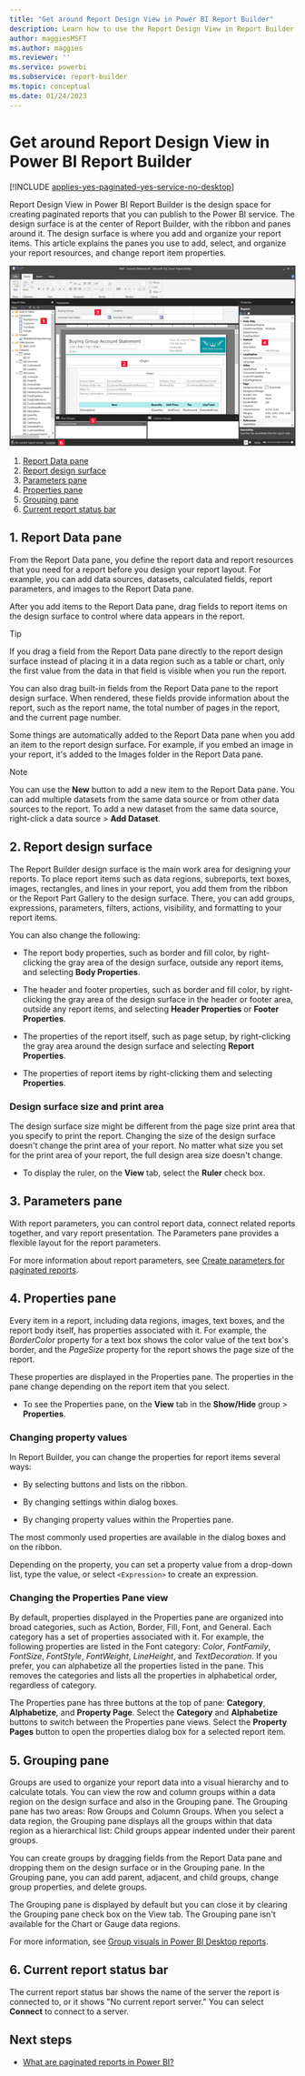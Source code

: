 ```yaml
---
title: "Get around Report Design View in Power BI Report Builder"
description: Learn how to use the Report Design View in Report Builder to create paginated reports that you can publish in the Power BI service.  
author: maggiesMSFT
ms.author: maggies
ms.reviewer: ''
ms.service: powerbi
ms.subservice: report-builder
ms.topic: conceptual
ms.date: 01/24/2023
---
```


# Get around Report Design View in Power BI Report Builder

[!INCLUDE [applies-yes-paginated-yes-service-no-desktop](../includes/applies-yes-paginated-yes-service-no-desktop.md)] 

Report Design View in Power BI Report Builder is the design space for creating paginated reports that you can publish to the Power BI service. The design surface is at the center of Report Builder, with the ribbon and panes around it. The design surface is where you add and organize your report items. This article explains the panes you use to add, select, and organize your report resources, and change report item properties.  

![Screenshot of the Report Builder Report Design View.](media/paginated-reports-report-design-view/power-bi-paginated-report-design-view.png)

1. [Report Data pane](#1-report-data-pane) 
2. [Report design surface](#2-report-design-surface)  
3. [Parameters pane](#3-parameters-pane) 
4. [Properties pane](#4-properties-pane) 
5. [Grouping pane](#5-grouping-pane) 
6. [Current report status bar](#6-current-report-status-bar)  
  
## 1. Report Data pane  
From the Report Data pane, you define the report data and report resources that you need for a report before you design your report layout. For example, you can add data sources, datasets, calculated fields, report parameters, and images to the Report Data pane.  
  
After you add items to the Report Data pane, drag fields to report items on the design surface to control where data appears in the report.  
  
> [!TIP]  
> If you drag a field from the Report Data pane directly to the report design surface instead of placing it in a data region such as a table or chart, only the first value from the data in that field is visible when you run the report.  
  
You can also drag built-in fields from the Report Data pane to the report design surface. When rendered, these fields provide information about the report, such as the report name, the total number of pages in the report, and the current page number.  
  
Some things are automatically added to the Report Data pane when you add an item to the report design surface. For example, if you embed an image in your report, it's added to the Images folder in the Report Data pane.  
  
> [!NOTE]  
> You can use the **New** button to add a new item to the Report Data pane. You can add multiple datasets from the same data source or from other data sources to the report. To add a new dataset from the same data source, right-click a data source > **Add Dataset**.  
  
## 2. Report design surface  
The Report Builder design surface is the main work area for designing your reports. To place report items such as data regions, subreports, text boxes, images, rectangles, and lines in your report, you add them from the ribbon or the Report Part Gallery to the design surface. There, you can add groups, expressions, parameters, filters, actions, visibility, and formatting to your report items.  
  
You can also change the following:  
  
- The report body properties, such as border and fill color, by right-clicking the gray area of the design surface, outside any report items, and selecting **Body Properties**.  
  
- The header and footer properties, such as border and fill color, by right-clicking the gray area of the design surface in the header or footer area, outside any report items, and selecting **Header Properties** or **Footer Properties**.  
  
- The properties of the report itself, such as page setup, by right-clicking the gray area around the design surface and selecting **Report Properties**.  
  
- The properties of report items by right-clicking them and selecting **Properties**.  
  
### Design surface size and print area  
The design surface size might be different from the page size print area that you specify to print the report. Changing the size of the design surface doesn't change the print area of your report. No matter what size you set for the print area of your report, the full design area size doesn't change.
  
- To display the ruler, on the **View** tab, select the **Ruler** check box.  
  
## 3. Parameters pane  
With report parameters, you can control report data, connect related reports together, and vary report presentation. The Parameters pane provides a flexible layout for the report parameters.  
  
For more information about report parameters, see [Create parameters for paginated reports](paginated-reports-parameters.md).
  
## 4. Properties pane
Every item in a report, including data regions, images, text boxes, and the report body itself, has properties associated with it. For example, the *BorderColor* property for a text box shows the color value of the text box's border, and the *PageSize* property for the report shows the page size of the report.  
  
These properties are displayed in the Properties pane. The properties in the pane change depending on the report item that you select.  
  
- To see the Properties pane, on the **View** tab in the **Show/Hide** group > **Properties**.  
  
### Changing property values  
In Report Builder, you can change the properties for report items several ways:  
  
- By selecting buttons and lists on the ribbon.  
  
- By changing settings within dialog boxes.  
  
- By changing property values within the Properties pane.  
  
The most commonly used properties are available in the dialog boxes and on the ribbon.  
  
Depending on the property, you can set a property value from a drop-down list, type the value, or select `<Expression>` to create an expression.  
  
### Changing the Properties Pane view  
By default, properties displayed in the Properties pane are organized into broad categories, such as Action, Border, Fill, Font, and General. Each category has a set of properties associated with it. For example, the following properties are listed in the Font category: *Color*, *FontFamily*, *FontSize*, *FontStyle*, *FontWeight*, *LineHeight*, and *TextDecoration*. If you prefer, you can alphabetize all the properties listed in the pane. This removes the categories and lists all the properties in alphabetical order, regardless of category.  
  
The Properties pane has three buttons at the top of pane: **Category**, **Alphabetize**, and **Property Page**. Select the **Category** and **Alphabetize** buttons to switch between the Properties pane views. Select the **Property Pages** button to open the properties dialog box for a selected report item.  
  
## 5. Grouping pane

Groups are used to organize your report data into a visual hierarchy and to calculate totals. You can view the row and column groups within a data region on the design surface and also in the Grouping pane. The Grouping pane has two areas: Row Groups and Column Groups. When you select a data region, the Grouping pane displays all the groups within that data region as a hierarchical list: Child groups appear indented under their parent groups.  
  
You can create groups by dragging fields from the Report Data pane and dropping them on the design surface or in the Grouping pane. In the Grouping pane, you can add parent, adjacent, and child groups, change group properties, and delete groups.  
  
The Grouping pane is displayed by default but you can close it by clearing the Grouping pane check box on the View tab. The Grouping pane isn't available for the Chart or Gauge data regions.  
  
For more information, see [Group visuals in Power BI Desktop reports](../create-reports/desktop-grouping-visuals.md).  
  
## 6. Current report status bar

The current report status bar shows the name of the server the report is connected to, or it shows "No current report server." You can select **Connect** to connect to a server.

## Next steps

- [What are paginated reports in Power BI?](paginated-reports-report-builder-power-bi.md) 

